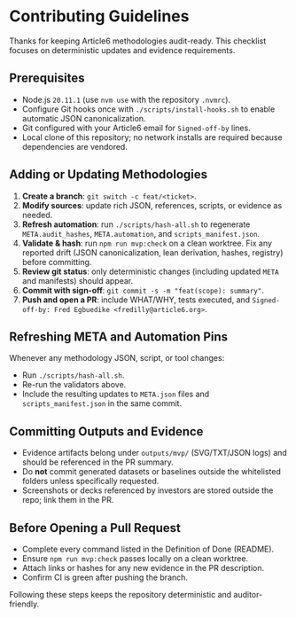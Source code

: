 # Contributing Guidelines

Thanks for keeping Article6 methodologies audit-ready. This checklist focuses on deterministic updates and evidence requirements.

## Prerequisites
- Node.js `20.11.1` (use `nvm use` with the repository `.nvmrc`).
- Configure Git hooks once with `./scripts/install-hooks.sh` to enable automatic JSON canonicalization.
- Git configured with your Article6 email for `Signed-off-by` lines.
- Local clone of this repository; no network installs are required because dependencies are vendored.

## Adding or Updating Methodologies
1. **Create a branch**: `git switch -c feat/<ticket>`.
2. **Modify sources**: update rich JSON, references, scripts, or evidence as needed.
3. **Refresh automation**: run `./scripts/hash-all.sh` to regenerate `META.audit_hashes`, `META.automation`, and `scripts_manifest.json`.
4. **Validate & hash**: run `npm run mvp:check` on a clean worktree. Fix any reported drift (JSON canonicalization, lean derivation, hashes, registry) before committing.
5. **Review git status**: only deterministic changes (including updated `META` and manifests) should appear.
6. **Commit with sign-off**: `git commit -s -m "feat(scope): summary"`.
7. **Push and open a PR**: include WHAT/WHY, tests executed, and `Signed-off-by: Fred Egbuedike <fredilly@article6.org>`.

## Refreshing META and Automation Pins
Whenever any methodology JSON, script, or tool changes:
- Run `./scripts/hash-all.sh`.
- Re-run the validators above.
- Include the resulting updates to `META.json` files and `scripts_manifest.json` in the same commit.

## Committing Outputs and Evidence
- Evidence artifacts belong under `outputs/mvp/` (SVG/TXT/JSON logs) and should be referenced in the PR summary.
- Do **not** commit generated datasets or baselines outside the whitelisted folders unless specifically requested.
- Screenshots or decks referenced by investors are stored outside the repo; link them in the PR.

## Before Opening a Pull Request
- Complete every command listed in the Definition of Done (README).
- Ensure `npm run mvp:check` passes locally on a clean worktree.
- Attach links or hashes for any new evidence in the PR description.
- Confirm CI is green after pushing the branch.

Following these steps keeps the repository deterministic and auditor-friendly.
